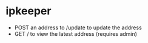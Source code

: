 # ipkeeper #
* POST an address to /update to update the address
* GET / to view the latest address (requires admin)